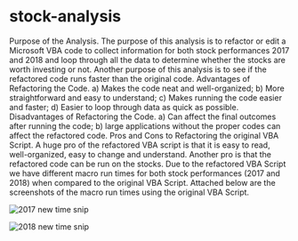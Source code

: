 # stock-analysis
Purpose of the Analysis.
  The purpose of this analysis is to refactor or edit a Microsoft VBA code to collect information for both stock performances 2017 and 2018 and loop through all the data to determine whether the stocks are worth investing or not. Another purpose of this analysis is to see if the refactored code runs faster than the original code.
 Advantages of Refactoring the Code.
  a) Makes the code neat and well-organized; b) More straightforward and easy to understand; c) Makes running the code easier and faster; d) Easier to loop through data as quick as possible.
  Disadvantages of Refactoring the Code.
  a) Can affect the final outcomes after running the code; b) large applications without the proper codes can affect the refactored code.
  Pros and Cons to Refactoring the original VBA Script.
  A huge pro of the refactored VBA script is that it is easy to read, well-organized, easy to change and understand. Another pro is that the refactored code can be run on the stocks. Due to the refactored VBA Script we have different macro run times for both stock performances (2017 and 2018) when compared to the original VBA Script.
  Attached below are the screenshots of the macro run times using the original VBA Script.

![2017 new time snip](https://user-images.githubusercontent.com/104453593/169184309-9587bb07-ff95-4171-9900-3664cd6d79e6.PNG)


![2018 new time snip](https://user-images.githubusercontent.com/104453593/169184639-174f0cea-9d84-4cef-b532-739a0dea7422.PNG)
